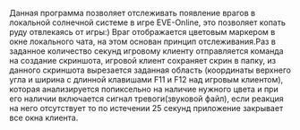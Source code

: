 Данная программа позволяет отслеживать появление врагов в локальной солнечной системе в игре EVE-Online, это позволяет копать руду отвлекаясь от игры:)
Враг отображается цветовым маркером в окне локального чата, на этом основан принцип отслеживания.Раз в заданное
количество секунд игровому клиенту отправляется команда на создание скриншота, игровой клиент сохраняет скрин в папку, из данного скриншота вырезается заданная 
область (координаты верхнего угла и ширина с длинной клавишами F11 и F12 над игровым клиентом), которая анализируется попиксельно на наличие нужного цвета и 
при его наличии включается сигнал тревоги(звуковой файл), если реакция на него отсутствует то по истечении 25 секунд приложение закрывает все окна клиента.
